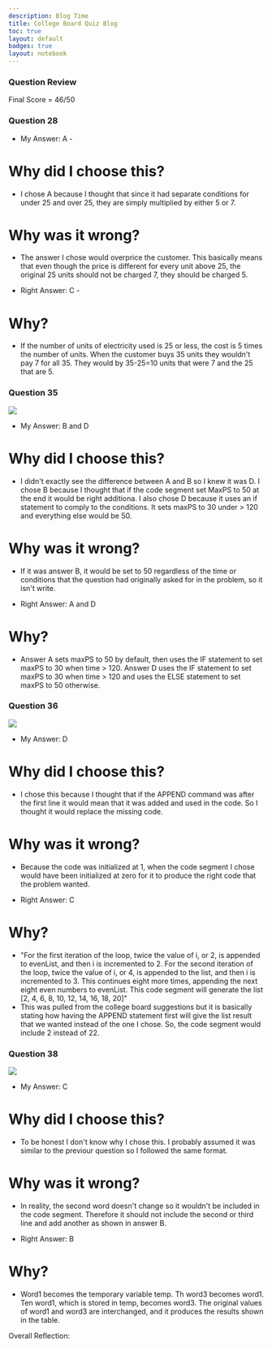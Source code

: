 ```yaml
---
description: Blog Time
title: College Board Quiz Blog
toc: true 
layout: default
badges: true
layout: notebook
---
```


### Question Review

Final Score = 46/50

### Question 28

- My Answer: A - 

# Why did I choose this?
- I chose A because I thought that since it had separate conditions for under 25 and over 25, they are simply multiplied by either 5 or 7.

# Why was it wrong?
- The answer I chose would overprice the customer. This basically means that even though the price is different for every unit above 25, the original 25 units should not be charged 7, they should be charged 5.

- Right Answer: C - 

# Why?
- If the number of units of electricity used is 25 or less, the cost is 5 times the number of units. When the customer buys 35 units they wouldn't pay 7 for all 35. They would by 35-25=10 units that were 7 and the 25 that are 5.

### Question 35

![]({{site.baseurl}}/images/35.png)

- My Answer: B and D
# Why did I choose this?
- I didn't exactly see the difference between A and B so I knew it was D. I chose B because I thought that if the code segment set MaxPS to 50 at the end it would be right additiona. I also chose D because it uses an if statement to comply to the conditions. It sets maxPS to 30 under > 120 and everything else would be 50.
# Why was it wrong?
- If it was answer B, it would be set to 50 regardless of the time or conditions that the question had originally asked for in the problem, so it isn't write.

- Right Answer: A and D
# Why?
- Answer A sets maxPS to 50 by default, then uses the IF statement to set maxPS to 30 when time > 120. Answer D uses the IF statement to set maxPS to 30 when time > 120 and uses the ELSE statement to set maxPS to 50 otherwise.

### Question 36

![]({{site.baseurl}}/images/36.png)

- My Answer: D
# Why did I choose this?
- I chose this because I thought that if the APPEND command was after the first line it would mean that it was added and used in the code. So I thought it would replace the missing code.
# Why was it wrong?
- Because the code was initialized at 1, when the code segment I chose would have been initialized at zero for it to produce the right code that the problem wanted.

- Right Answer: C
# Why?
- "For the first iteration of the loop, twice the value of i, or 2, is appended to evenList, and then i is incremented to 2. For the second iteration of the loop, twice the value of i, or 4, is appended to the list, and then i is incremented to 3. This continues eight more times, appending the next eight even numbers to evenList. This code segment will generate the list [2, 4, 6, 8, 10, 12, 14, 16, 18, 20]"
- This was pulled from the college board suggestions but it is basically stating how having the APPEND statement first will give the list result that we wanted instead of the one I chose. So, the code segment would include 2 instead of 22.

### Question 38

![]({{site.baseurl}}/images/38.png)

- My Answer: C
# Why did I choose this?
- To be honest I don't know why I chose this. I probably assumed it was similar to the previour question so I followed the same format. 
# Why was it wrong?
- In reality, the second word doesn't change so it wouldn't be included in the code segment. Therefore it should not include the second or third line and add another as shown in answer B.

- Right Answer: B
# Why?
- Word1 becomes the temporary variable temp. Th word3 becomes word1. Ten word1, which is stored in temp, becomes word3. The original values of word1 and word3 are interchanged, and it produces the results shown in the table.

Overall Reflection:
